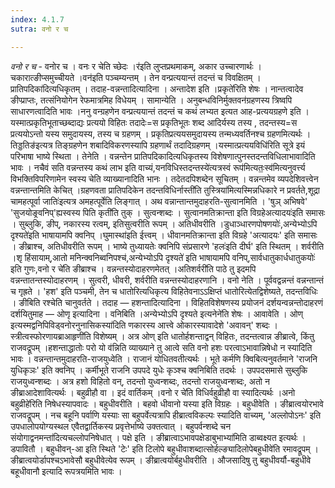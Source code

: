 ```yaml
---
index: 4.1.7
sutra: वनो र च

---
```

_वनो र च_ - वनोर च । वनः र चेति च्छेदः ।र॑इति लुप्तप्रथमाकम्, अकार उच्चारणार्थः । चकारात्ङीप्समुच्चीयते ।वन॑इति पञ्चम्यन्तम् । तेन वन्प्रत्ययान्तं तदन्तं च विवक्षितम् ।प्रातिपदिका॑दित्यधिकृतम् । तदाह-वन्नन्तादित्यादिना । अन्तादेश इति ।प्रकृते॑रिति शेषः । नान्तत्वादेव ङीप्प्राप्तः, तत्संनियोगेन रेफमात्रमिह विधेयम् । सामान्येति । अनुबन्धविनिर्मुक्तवन॑ग्रहणस्य त्रिष्वपि साधारणत्वादिति भावः ।ननु वन्ग्रहणेन वन्प्रत्ययान्तं तदन्तं च कथं लभ्यत इत्यत आह-प्रत्ययग्रहणे इति । यस्मात्प्रकृतिभूताच्छब्दाद्यः प्रत्ययो विहितः तदादेः=स प्रकृतिभूतः शब्द आदिर्यस्य तस्य , तदन्तस्य=स प्रत्ययोऽन्तो यस्य समुदायस्य, तस्य च ग्रहणम् । प्रकृतिप्रत्ययसमुदायस्य तन्मध्यवर्तिनश्च ग्रहणमित्यर्थः ।तिड्डतिङ॑इत्यत्र तिङ्ग्रहणेन शबादिविकरणस्यापि ग्रहणार्थं तदादिग्रहणम् ।यस्मात्प्रत्ययविधि॑रिति सूत्रे इयं परिभाषा भाष्ये स्थिता । तेनेति । वन्नन्तेन प्रातिपदिकादित्यधिकृतस्य विशेषणात्पुनस्तदन्तविधिलाभावादिति भावः । नचैवं सति वन्नन्तस्य कथं लाभ इति वाच्यं,यनविधिस्तदन्तस्ये॑त्यत्रस्वं रूप॑मित्यतः॒स्व॑मित्यनुवर्त्त्य विभक्तिविपरिणामेन स्वस्य चेति व्याख्यानादिति भानः । तदेतदपिशब्देन सूचितम् । वन्नन्तमेव व्यपदेशिवत्त्वेन वन्नन्तान्तमिति केचित् ।ग्रहणवता प्रातिपदिकेन तदन्तविधिर्नास्ती॑ति तुस्त्रिया॑मित्यस्मिन्नधिकारे न प्रवर्तते,शूद्रा चामहत्पूर्वा जातिः॑इत्यत्र अमहत्पूर्वेति लिङ्गात् । अथ वन्नान्तान्तमुदाहरति-सुत्वानमिति । 'षुञ् अभिषवे' 'सुजयोङ्र्वनिप्'ह्यस्वस्य पिति कृती॑ति तुक् । सुत्वन्शब्दः । सुत्वानमतिक्रान्ता इति विग्रहेअत्यादयः॑इति समासः । सुब्लुकि, ङीप्, नकारस्य रत्वम्, इतिसुत्वरीति रूपम् । अतिधीवरीति ।डुधाञ्धारणपोषणयोः॑,अन्येभ्योऽपि दृश्यते॑इति भाषायामपि क्वनिप् ।घुमास्था॑इति ईत्त्वम् । धीवानमतिक्रान्ता इति विग्रहे 'अत्यादयः' इति समासः । ङीब्राश्च, अतिधीवरीति रूपम् । भाष्ये तुध्यायतेः क्वनिपि संप्रसारणे 'हलः॑इति दीर्घ' इति स्थितम् । शर्वरीति ।शृ हिंसायाम्,आतो मनिन्क्वनिब्वनिपश्च॑,अन्येभ्योऽपि दृश्यते॑ इति भाषायामपि वनिप्,सार्वधातुकार्धधातुकयोः॑ इति गुणः,वनो र चे॑ति ङीब्राश्च । वन्नन्तस्योदाहरणमेतत् ।अतिशर्वरी॑ति पाठे तु इदमपि वन्नन्तातन्तस्योदाहरणम् । सुत्वरी, धीवरी, शर्वरीति वन्नन्तस्योदाहरणानि । वनो नेति । पूर्ववद्वन्नन्तं वन्नन्तान्तं च गृह्रते । 'हश' इति पञ्चमी, तेन च धातोरित्यधिकृत्य विहितेवनाऽऽक्षिप्तं धातोरित्येतद्विशेष्यते, तदन्तविधिः । ङीबिति रश्चेति चानुवर्तते । तदाह — हशन्तादित्यादिना । विहितविशेषणस्य प्रयोजनं दर्शयन्वन्नन्तोदाहरणं दर्शयितुमाह — ओणृ इत्यादिना । वनिबिति ।अन्येभ्योऽपि दृश्यते इत्यनेने॑ति शेषः । आवावेति । ओण् इत्यस्मद्वनिपिविड्वनोरनुनासिकस्या॑दिति णकारस्य आत्त्वे ओकारस्यावादेशे 'अवावन्' शब्दः । स्त्रीत्वस्फोरणायब्राआहृणी॑ति विशेष्यम् । अत्र ओण् इति धातोर्हशन्ताद्वन् विहितः, तदन्तत्वान्न ङीब्रात्वे, किंतु राजवद्रूपम् ।हशन्ताद्धातोः परो यो व॑न्निति व्याख्याने तु आत्वे सति वनो हशः परत्वाऽभावान्निषेधो न स्यादिति भावः । वन्नन्तान्तमुदाहरति-राजयुध्वेति । राजानं योधितवतीत्यर्थः । भूते कर्मणि क्विबित्यनुवर्तमाने 'राजनि युधिकृञः' इति क्वनिप् । कर्मीभूते राजनि उपपदे युधेः कृञ्श्च क्वनिबिति तदर्थः । उपपदसमासे सुब्लुकि राजयुध्वन्शब्दः । अत्र हशो विहितो वन्, तदन्तो युध्वन्शब्दः, तदन्तो राजयुध्वन्शब्दः, अतो न ङीब्राआदेशावित्यर्थः । बहुव्रीहौ वा । इदं वार्तिकम् ।वनो र चे॑ति विधिर्वहुव्रीहौ वा स्यादित्यर्थः ।अनो बहुव्रीहे॑रिति निषेधस्यापवादः । बहुधीवरीति । बहवो धीवानो यस्या इति विग्रहः । बहुधीवेति । ङीब्रात्वयोरभावे राजवद्रूपम् । नच बहूनि पर्वाणि यस्याः सा बहुपर्वेत्यत्रापि हीब्रात्वविकल्पः स्यादिति वाच्यम्, 'अल्लोपोऽनः' इति उपधालोपयोग्यस्थल एवैतद्वार्तिकस्य प्रवृत्तेर्भाष्ये उक्तत्वात् । बहुपर्वन्शब्दे चन संयोगाद्वनमन्ता॑दित्यचल्लोपनिषेधात् । पक्षे इति । ङीब्रात्वाऽभावपक्षेडाबुभाभ्या॑मिति डाब्वक्ष्यत इत्यर्थः । डपावितौ । बहुधीवन्-आ इति स्थिते 'टेः' इति टिलोपे बहुधीवाशब्दात्सोर्हल्ङ्यादिलोपेबहुधीवे॑ति रमावद्रूपम् । ङीब्रात्वयोर्डापश्चऽभावेसौ बहुधीवेत्येव रूपम् । ङीब्रात्वयोर्बहुधीवरीति । औजसादिषु तु बहुधीवर्यौ-बहुधीवे बहूधीवानौ इत्यादि रूपत्रयमिति भावः ।